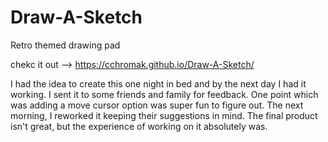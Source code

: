 # Draw-A-Sketch
Retro themed drawing pad

chekc it out --> https://cchromak.github.io/Draw-A-Sketch/

I had the idea to create this one night in bed and by the next day I had it working. I sent it 
to some friends and family for feedback. One point which was adding a move cursor option was super
fun to figure out. The next morning, I reworked it keeping their suggestions in mind. The final 
product isn't great, but the experience of working on it absolutely was.
